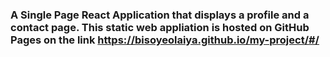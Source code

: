 ### A Single Page React Application that displays a profile and a contact page. This static web appliation is hosted on GitHub Pages on the link https://bisoyeolaiya.github.io/my-project/#/
